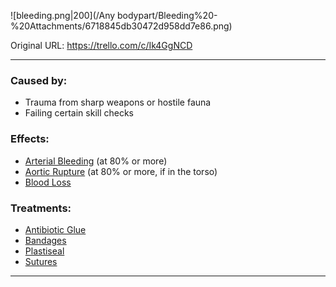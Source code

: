 ![bleeding.png\|200](/Any bodypart/Bleeding%20-%20Attachments/6718845db30472d958dd7e86.png)

Original URL: https://trello.com/c/Ik4GgNCD

---

### Caused by:

- Trauma from sharp weapons or hostile fauna
- Failing certain skill checks

### Effects:

- [Arterial Bleeding](../Extremities/Arterial%20Bleeding.md) (at 80% or more)
- [Aortic Rupture](../Torso/Aortic%20Rupture.md) (at 80% or more, if in the torso)
- [Blood Loss](../Blood/Blood%20Loss.md)

### Treatments:

- [Antibiotic Glue](../Items/Antibiotic%20Glue.md)
- [Bandages](../Items/Bandages.md)
- [Plastiseal](../Items/Plastiseal.md)
- [Sutures](../Items/Sutures.md)

---

